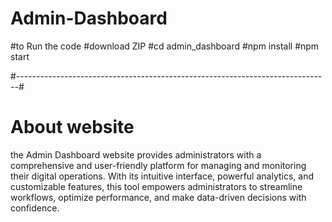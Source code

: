 # Admin-Dashboard

#to Run the code
#download ZIP
#cd admin_dashboard
#npm install
#npm start


#------------------------------------------------------------------------------#

# About website
the Admin Dashboard website provides administrators with a comprehensive and user-friendly platform for managing and monitoring their digital operations. With its intuitive interface, powerful analytics, and customizable features, this tool empowers administrators to streamline workflows, optimize performance, and make data-driven decisions with confidence.

